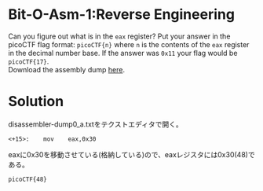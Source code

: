 # Bit-O-Asm-1:Reverse Engineering

Can you figure out what is in the `eax` register? Put your answer in the picoCTF flag format: `picoCTF{n}` where `n` is the contents of the `eax` register in the decimal number base. If the answer was `0x11` your flag would be `picoCTF{17}`.\
Download the assembly dump [here]().

# Solution

disassembler-dump0_a.txtをテクストエディタで開く。
```
<+15>:    mov    eax,0x30
```
eaxに0x30を移動させている(格納している)ので、eaxレジスタには0x30(48)である。

`picoCTF{48}`

